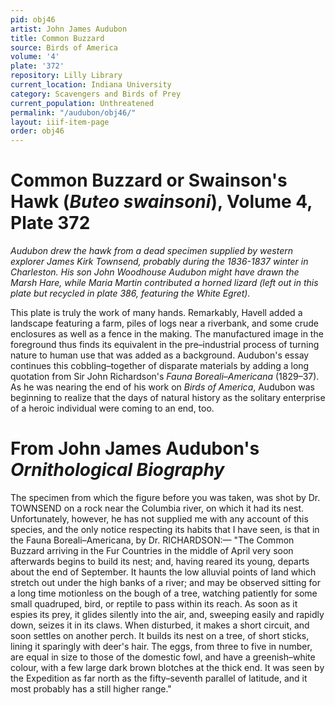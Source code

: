 ```yaml
---
pid: obj46
artist: John James Audubon
title: Common Buzzard
source: Birds of America
volume: '4'
plate: '372'
repository: Lilly Library
current_location: Indiana University
category: Scavengers and Birds of Prey
current_population: Unthreatened
permalink: "/audubon/obj46/"
layout: iiif-item-page
order: obj46
---
```


# Common Buzzard or Swainson's Hawk (_Buteo swainsoni_), Volume 4, Plate 372

_Audubon drew the hawk from a dead specimen supplied by western explorer James Kirk Townsend, probably during the 1836-1837 winter in Charleston. His son John Woodhouse Audubon might have drawn the Marsh Hare, while Maria Martin contributed a horned lizard (left out in this plate but recycled in plate 386, featuring the White Egret)._

This plate is truly the work of many hands. Remarkably, Havell added a landscape featuring a farm, piles of logs near a riverbank, and some crude enclosures as well as a fence in the making. The manufactured image in the foreground thus finds its equivalent in the pre–industrial process of turning nature to human use that was added as a background. Audubon's essay continues this cobbling–together of disparate materials by adding a long quotation from Sir John Richardson's _Fauna Boreali–Americana_ (1829–37). As he was nearing the end of his work on _Birds of America_, Audubon was beginning to realize that the days of natural history as the solitary enterprise of a heroic individual were coming to an end, too.

# From John James Audubon's _Ornithological Biography_

The specimen from which the figure before you was taken, was shot by Dr. TOWNSEND on a rock near the Columbia river, on which it had its nest. Unfortunately, however, he has not supplied me with any account of this species, and the only notice respecting its habits that I have seen, is that in the Fauna Boreali–Americana, by Dr. RICHARDSON:— "The Common Buzzard arriving in the Fur Countries in the middle of April very soon afterwards begins to build its nest; and, having reared its young, departs about the end of September. It haunts the low alluvial points of land which stretch out under the high banks of a river; and may be observed sitting for a long time motionless on the bough of a tree, watching patiently for some small quadruped, bird, or reptile to pass within its reach. As soon as it espies its prey, it glides silently into the air, and, sweeping easily and rapidly down, seizes it in its claws. When disturbed, it makes a short circuit, and soon settles on another perch. It builds its nest on a tree, of short sticks, lining it sparingly with deer's hair. The eggs, from three to five in number, are equal in size to those of the domestic fowl, and have a greenish–white colour, with a few large dark brown blotches at the thick end. It was seen by the Expedition as far north as the fifty–seventh parallel of latitude, and it most probably has a still higher range."
